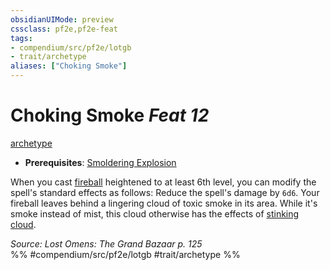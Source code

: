 ```yaml
---
obsidianUIMode: preview
cssclass: pf2e,pf2e-feat
tags:
- compendium/src/pf2e/lotgb
- trait/archetype
aliases: ["Choking Smoke"]
---
```

# Choking Smoke  *Feat 12*  
[archetype](rules/traits/archetype.md)  

- **Prerequisites**: [Smoldering Explosion](compendium/feats/smoldering-explosion-lotgb.md)

When you cast [fireball](compendium/spells/fireball.md) heightened to at least 6th level, you can modify the spell's standard effects as follows: Reduce the spell's damage by `6d6`. Your fireball leaves behind a lingering cloud of toxic smoke in its area. While it's smoke instead of mist, this cloud otherwise has the effects of [stinking cloud](compendium/spells/stinking-cloud.md).

*Source: Lost Omens: The Grand Bazaar p. 125*  
%% #compendium/src/pf2e/lotgb #trait/archetype %%